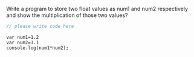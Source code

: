 Write a program to store two float values as num1 and num2 respectively and show the multiplication of those two values?

```javascript
// please write code here
```

```solution
var num1=1.2
var num2=3.1
console.log(num1*num2);
```